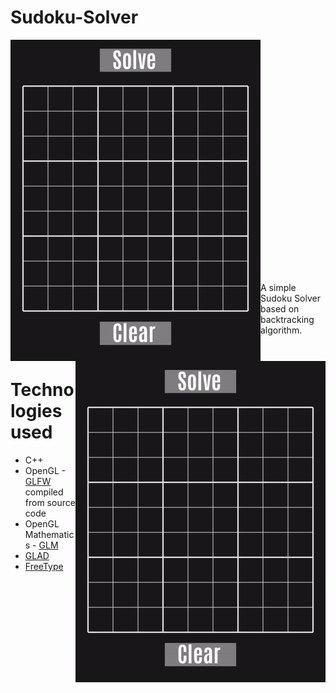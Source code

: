 # Sudoku-Solver

<p>
  <img align = "left" width="400" height="514" src="https://github.com/sebimih13/Sudoku-Solver/blob/main/Resource/Valid.gif">
  <img align = "right" width="400" height="514" src="https://github.com/sebimih13/Sudoku-Solver/blob/main/Resource/Invalid.gif">
</p>

<br /> <br /> <br /> <br /> <br /> <br /> <br /> <br /> <br /> <br /> <br /> <br /> <br /> <br /> <br /> <br /> <br /> <br /> <br /> <br /> <br /> <br />

A simple Sudoku Solver based on backtracking algorithm.

<br /> 

# Technologies used

+	C++
+	OpenGL - [GLFW](https://www.glfw.org/) compiled from source code
+	OpenGL Mathematics - [GLM](https://glm.g-truc.net/0.9.9/index.html)
+	[GLAD](https://glad.dav1d.de/)
+	[FreeType](https://freetype.org/)

